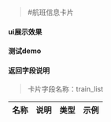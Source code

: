 >#航班信息卡片

#### ui展示效果
#### 测试demo
#### 返回字段说明

>卡片字段名称：train_list

|名称|说明|类型|示例|
|:---:|:---:|:----:|:---:|

